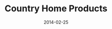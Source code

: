 ---
layout: project
title: Country Home Products
date: 2014-02-25
color: "#3c9c35"
project_url: http://www.chp.com

summary: Static, responsive website for parent company of multiple power equipment child businesses

tags:
- design
- frontend

images:
    desktop: www-chp-com.jpg
    mobile: www-chp-com-about-brands.jpg

---